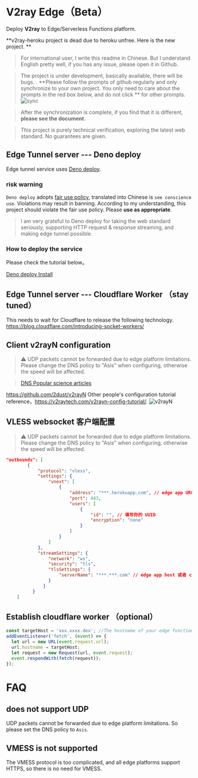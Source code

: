 # V2ray Edge（Beta）

Deploy **V2ray** to Edge/Serverless Functions platform.

**v2ray-heroku project is dead due to heroku unfree. Here is the new project. **

> For international user, I write this readme in Chinese. But I understand English pretty well, if you has any issue, please open it in Github.

> The project is under development, basically available, there will be bugs. .
> **Please follow the prompts of github regularly and only synchronize to your own project. You only need to care about the prompts in the red box below, and do not click ** for other prompts.
> ![sync](./doc/sync.jpg)

> After the synchronization is complete, if you find that it is different, **please see the document**.

> This project is purely technical verification, exploring the latest web standard. No guarantees are given.

## Edge Tunnel server --- Deno deploy

Edge tunnel service uses [Deno deploy](https://deno.com/deploy).

### risk warning

`Deno deploy` adopts [fair use policy](https://deno.com/deploy/docs/fair-use-policy), translated into Chinese is `see conscience use`. Violations may result in banning.
According to my understanding, this project should violate the fair use policy. Please **use as appropriate**.

>I am very grateful to Deno deploy for taking the web standard seriously, supporting HTTP request & response streaming, and making edge tunnel possible.

### How to deploy the service

Please check the tutorial below。

[Deno deploy Install](./doc/edge-tunnel-deno.md)

## Edge Tunnel server --- Cloudflare Worker （stay tuned）

This needs to wait for Cloudflare to release the following technology.
https://blog.cloudflare.com/introducing-socket-workers/

## Client v2rayN configuration

> ⚠️ UDP packets cannot be forwarded due to edge platform limitations. Please change the DNS policy to "Asis" when configuring, otherwise the speed will be affected.

> [ DNS Popular science articles](https://tachyondevel.medium.com/%E6%BC%AB%E8%B0%88%E5%90%84%E7%A7%8D%E9%BB%91%E7%A7%91%E6%8A%80%E5%BC%8F-dns-%E6%8A%80%E6%9C%AF%E5%9C%A8%E4%BB%A3%E7%90%86%E7%8E%AF%E5%A2%83%E4%B8%AD%E7%9A%84%E5%BA%94%E7%94%A8-62c50e58cbd0)

https://github.com/2dust/v2rayN
Other people's configuration tutorial reference，https://v2raytech.com/v2rayn-config-tutorial/.
![v2rayN](./doc/v2rayn.jpg)

## VLESS websocket 客户端配置

> ⚠️ UDP packets cannot be forwarded due to edge platform limitations. Please change the DNS policy to "Asis" when configuring, otherwise the speed will be affected.

```json
"outbounds": [
        {
            "protocol": "vless",
            "settings": {
                "vnext": [
                    {
                        "address": "***.herokuapp.com", // edge app URL 或者 cloudflare worker url/ip
                        "port": 443,
                        "users": [
                            {
                                "id": "", // 填写你的 UUID
                                "encryption": "none"
                            }
                        ]
                    }
                ]
            },
            "streamSettings": {
                "network": "ws",
                "security": "tls",
                "tlsSettings": {
                    "serverName": "***.***.com" // edge app host 或者 cloudflare worker host
                }
              }
          }
    ]
```

## Establish cloudflare worker （optional）

```js
const targetHost = 'xxx.xxxx.dev'; //The hostname of your edge function
addEventListener('fetch', (event) => {
  let url = new URL(event.request.url);
  url.hostname = targetHost;
  let request = new Request(url, event.request);
  event.respondWith(fetch(request));
});
```

# FAQ

## does not support UDP

UDP packets cannot be forwarded due to edge platform limitations. So please set the DNS policy to `Asis`.

## VMESS is not supported

The VMESS protocol is too complicated, and all edge platforms support HTTPS, so there is no need for VMESS.
